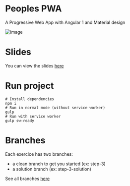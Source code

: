 # Peoples PWA

A Progressive Web App with Angular 1 and Material design

![image](https://cloud.githubusercontent.com/assets/1699357/15929461/6c7a2374-2e4d-11e6-8564-14f9e6cb97ab.png)


# Slides

You can view the slides [here](https://docs.google.com/presentation/d/103fPXGcTSR0gw6FpCT0KpWyNOTAaTnSLRdE8SVXbDWI/edit?usp=sharing)

# Run project

    # Install dependencies
    npm i
    # Run in normal mode (without service worker)
    gulp
    # Run with service worker
    gulp sw-ready

# Branches

Each exercice has two branches:
- a clean branch to get you started (ex: step-3)
- a solution branch (ex: step-3-solution)

See all branches [here](https://github.com/Sfeir/pwa-200/branches/all)
